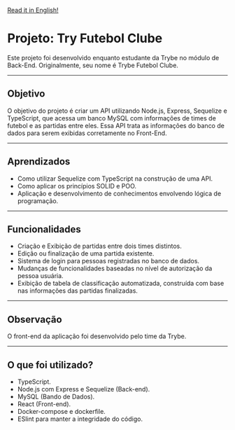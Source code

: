 [Read it in English!](./README-Eng.md)

# Projeto: Try Futebol Clube
Este projeto foi desenvolvido enquanto estudante da Trybe no módulo de Back-End.
Originalmente, seu nome é Trybe Futebol Clube.

---
## Objetivo
O objetivo do projeto é criar um API utilizando Node.js, Express, Sequelize e TypeScript, que acessa um banco MySQL com informações de times de futebol e as partidas entre eles.
Essa API trata as informações do banco de dados para serem exibidas corretamente no Front-End.

---
## Aprendizados
 - Como utilizar Sequelize com TypeScript na construção de uma API.
 - Como aplicar os princípios SOLID e POO.
 - Aplicação e desenvolvimento de conhecimentos envolvendo lógica de programação.

---
## Funcionalidades
 - Criação e Exibição de partidas entre dois times distintos.
 - Edição ou finalização de uma partida existente.
 - Sistema de login para pessoas registradas no banco de dados.
 - Mudanças de funcionalidades baseadas no nível de autorização da pessoa usuária.
 - Exibição de tabela de classificação automatizada, construída com base nas informações das partidas finalizadas.
 
---
## Observação
O front-end da aplicação foi desenvolvido pelo time da Trybe.

---
## O que foi utilizado?
 - TypeScript.
 - Node.js com Express e Sequelize (Back-end).
 - MySQL (Bando de Dados).
 - React (Front-end).
 - Docker-compose e dockerfile.
 - ESlint para manter a integridade do código.
